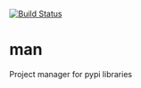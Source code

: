[![Build Status](https://travis-ci.org/ddorn/man.svg?branch=v1.0.2)](https://travis-ci.org/ddorn/man)

# man

Project manager for pypi libraries